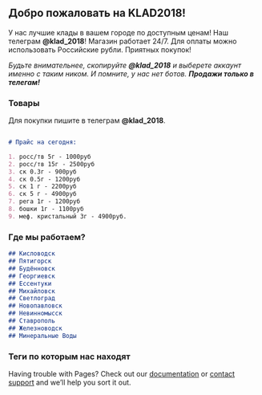 ## Добро пожаловать на KLAD2018!

У нас лучшие клады в вашем городе по доступным ценам! 
Наш телеграм **@klad_2018**!
Магазин работает 24/7. Для оплаты можно использовать Российские рубли. Приятных покупок!

_Будьте внимательнее, скопируйте **@klad_2018** и выберете аккаунт именно с таким ником. И помните, у нас нет ботов. **Продажи только в телегам!**_ 

### Товары

Для покупки пишите в телеграм **@klad_2018**.  

```markdown

# Прайс на сегодня:

1. росс/тв 5г - 1000руб
2. росс/тв 15г - 2500руб
3. ск 0.3г - 900руб
4. ск 0.5г - 1200руб
5. ск 1 г - 2200руб
6. ск 5 г - 4900руб
7. рега 1г - 1200руб
8. бошки 1г - 1100руб
9. меф. кристальный 3г - 4900руб.


```


### Где мы работаем?

```markdown
## Кисловодск 
## Пятигорск 
## Будённовск
## Георгиевск
## Ессентуки
## Михайловск
## Светлоград
## Новопавловск
## Невинномысск
## Ставрополь
## Железноводск
## Минеральные Воды

```

### Теги по которым нас находят

Having trouble with Pages? Check out our [documentation](https://help.github.com/categories/github-pages-basics/) or [contact support](https://github.com/contact) and we’ll help you sort it out.
